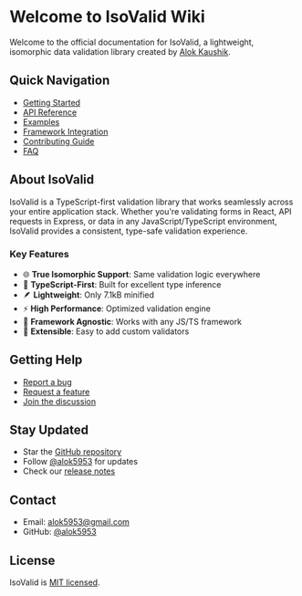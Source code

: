 # Welcome to IsoValid Wiki

Welcome to the official documentation for IsoValid, a lightweight, isomorphic data validation library created by [Alok Kaushik](https://github.com/alok5953).

## Quick Navigation

- [Getting Started](Getting-Started)
- [API Reference](API-Reference)
- [Examples](Examples)
- [Framework Integration](Framework-Integration)
- [Contributing Guide](Contributing)
- [FAQ](FAQ)

## About IsoValid

IsoValid is a TypeScript-first validation library that works seamlessly across your entire application stack. Whether you're validating forms in React, API requests in Express, or data in any JavaScript/TypeScript environment, IsoValid provides a consistent, type-safe validation experience.

### Key Features

- 🌐 **True Isomorphic Support**: Same validation logic everywhere
- 📝 **TypeScript-First**: Built for excellent type inference
- 🪶 **Lightweight**: Only 7.1kB minified
- ⚡ **High Performance**: Optimized validation engine
- 🔄 **Framework Agnostic**: Works with any JS/TS framework
- 🎨 **Extensible**: Easy to add custom validators

## Getting Help

- [Report a bug](https://github.com/alok5953/isovalid/issues/new?template=bug_report.md)
- [Request a feature](https://github.com/alok5953/isovalid/issues/new?template=feature_request.md)
- [Join the discussion](https://github.com/alok5953/isovalid/discussions)

## Stay Updated

- Star the [GitHub repository](https://github.com/alok5953/isovalid)
- Follow [@alok5953](https://github.com/alok5953) for updates
- Check our [release notes](https://github.com/alok5953/isovalid/releases)

## Contact

- Email: [alok5953@gmail.com](mailto:alok5953@gmail.com)
- GitHub: [@alok5953](https://github.com/alok5953)

## License

IsoValid is [MIT licensed](https://github.com/alok5953/isovalid/blob/main/LICENSE).
